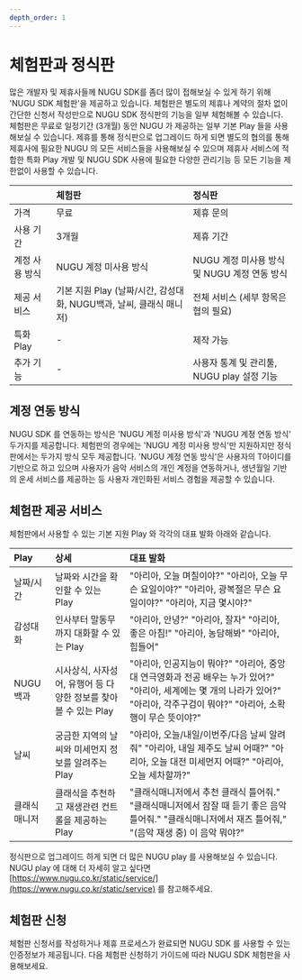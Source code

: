 ```yaml
---
depth_order: 1
---
```


# 체험판과 정식판

많은 개발자 및 제휴사들께 NUGU SDK를 좀더 많이 접해보실 수 있게 하기 위해 'NUGU SDK 체험판'을 제공하고 있습니다. 체험판은 별도의 제휴나 계약의 절차 없이 간단한 신청서 작성만으로 NUGU SDK 정식판의 기능을 일부 체험해볼 수 있습니다. 체험판은 무료로 일정기간 \(3개월\) 동안 NUGU 가 제공하는 일부 기본 Play 들을 사용해보실 수 있습니다. 제휴를 통해 정식판으로 업그레이드 하게 되면 별도의 협의를 통해 제휴사에 필요한 NUGU 의 모든 서비스들을 사용해보실 수 있으며 제휴사 서비스에 적합한 특화 Play 개발 및 NUGU SDK 사용에 필요한 다양한 관리기능 등 모든 기능을 제한없이 사용할 수 있습니다.

|  | 체험판 | 정식판 |
| :--- | :--- | :--- |
| 가격 | 무료 | 제휴 문의 |
| 사용 기간 | 3개월 | 제휴 기간 |
| 계정 사용 방식 | NUGU 계정 미사용 방식 | NUGU 계정 미사용 방식 및 NUGU 계정 연동 방식 |
| 제공 서비스 | 기본 지원 Play \(날짜/시간, 감성대화, NUGU백과, 날씨, 클래식 매니저\) | 전체 서비스 \(세부 항목은 협의 필요\) |
| 특화 Play | - | 제작 가능 |
| 추가 기능 | - | 사용자 통계 및 관리툴, NUGU play 설정 기능 |

## 계정 연동 방식

NUGU SDK 를 연동하는 방식은 'NUGU 계정 미사용 방식'과 'NUGU 계정 연동 방식' 두가지를 제공합니다. 체험판의 경우에는 'NUGU 계정 미사용 방식'만 지원하지만 정식판에서는 두가지 방식 모두 제공합니다. 'NUGU 계정 연동 방식'은 사용자의 T아이디를 기반으로 하고 있으며 사용자가 음악 서비스의 개인 계정을 연동하거나, 생년월일 기반의 운세 서비스를 제공하는 등 사용자 개인화된 서비스 경험을 제공할 수 있습니다.

## 체험판 제공 서비스

체험판에서 사용할 수 있는 기본 지원 Play 와 각각의 대표 발화 아래와 같습니다.

| Play | 상세 | 대표 발화 |
| :--- | :--- | :--- |
| 날짜/시간 | 날짜와 시간을 확인할 수 있는 Play | "아리아, 오늘 며칠이야?" "아리아, 오늘 무슨 요일이야?" "아리아, 광복절은 무슨 요일이야?" "아리아, 지금 몇시야?" |
| 감성대화 | 인사부터 말동무까지 대화할 수 있는 Play | "아리아, 안녕?" "아리아, 잘자" "아리아, 좋은 아침!" "아리아, 농담해봐" "아리아, 힘들어" |
| NUGU 백과 | 시사상식, 사자성어, 유행어 등 다양한 정보를 찾아볼 수 있는 Play | "아리아, 인공지능이 뭐야?" "아리아, 중앙대 연극영화과 전공 배우는 누가 있어?" "아리아, 세계에는 몇 개의 나라가 있어?" "아리아, 각주구검이 뭐야?" "아리아, 소확행이 무슨 뜻이야?" |
| 날씨 | 궁금한 지역의 날씨와 미세먼지 정보를 알려주는 Play | "아리아, 오늘/내일/이번주/다음 날씨 알려줘" "아리아, 내일 제주도 날씨 어때?" "아리아, 오늘 대전 미세먼지 어때?" "아리아, 오늘 세차할까?" |
| 클래식 매니저 | 클래식을 추천하고 재생관련 컨트롤을 제공하는 Play | "클래식매니저에서 추천 클래식 틀어줘." "클래식매니저에서 잠잘 때 듣기 좋은 음악 틀어줘." "클래식매니저에서 재즈 틀어줘," "\(음악 재생 중\) 이 음악 뭐야?" |

정식판으로 업그레이드 하게 되면 더 많은 NUGU play 를 사용해보실 수 있습니다. NUGU play 에 대해 더 자세히 알고 싶다면 [https://www.nugu.co.kr/static/service/](https://www.nugu.co.kr/static/service) 를 참고해주세요.

## 체험판 신청

체험판 신청서를 작성하거나 제휴 프로세스가 완료되면 NUGU SDK 를 사용할 수 있는 인증정보가 제공됩니다. 다음 체험판 신청하기 가이드에 따라 NUGU SDK 체험판을 사용해보세요.

